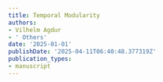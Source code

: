 ```yaml
---
title: Temporal Modularity
authors:
- Vilhelm Agdur
- ' Others'
date: '2025-01-01'
publishDate: '2025-04-11T06:40:48.377319Z'
publication_types:
- manuscript
---
```

